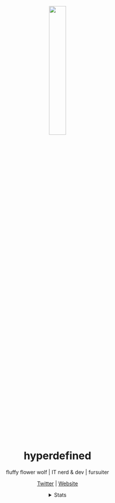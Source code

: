 <div align="center">
<img src="https://hyper.lol/assets/images/pages/fursona2.jpg" width="30%">
<h1>hyperdefined</h1>
fluffy flower wolf | IT nerd & dev | fursuiter


<a href="https://twitter.com/hyperdefined/">Twitter</a> | <a href="https://hyper.lol">Website</a>
  
<details>
  <summary>Stats</summary><br>
  
  ![](https://komarev.com/ghpvc/?username=hyperdefined&color=blue)
  
  [![wakatime](https://wakatime.com/badge/user/992a7647-176a-477c-8086-e1abfba87ff4.svg)](https://wakatime.com/@992a7647-176a-477c-8086-e1abfba87ff4)
  
  ![hyperdefineds's github stats](https://github-readme-stats.vercel.app/api?username=hyperdefined&count_private=true&show_icons=true&theme=tokyonight&disable_animations=true&include_all_commits=true)
  
  [![GitHub Streak](https://github-readme-streak-stats.herokuapp.com?user=hyperdefined&theme=dark)](https://git.io/streak-stats)

<!--START_SECTION:waka-->

```txt
From: 19 August 2024 - To: 26 August 2024

Java           1 hr 52 mins    ⣿⣿⣿⣿⣿⣿⣿⣷⣀⣀⣀⣀⣀⣀⣀⣀⣀⣀⣀⣀⣀⣀⣀⣀⣀   31.40 %
HTML           1 hr 33 mins    ⣿⣿⣿⣿⣿⣿⣦⣀⣀⣀⣀⣀⣀⣀⣀⣀⣀⣀⣀⣀⣀⣀⣀⣀⣀   26.04 %
CSS            1 hr 20 mins    ⣿⣿⣿⣿⣿⣶⣀⣀⣀⣀⣀⣀⣀⣀⣀⣀⣀⣀⣀⣀⣀⣀⣀⣀⣀   22.36 %
Markdown       30 mins         ⣿⣿⣄⣀⣀⣀⣀⣀⣀⣀⣀⣀⣀⣀⣀⣀⣀⣀⣀⣀⣀⣀⣀⣀⣀   08.57 %
Python         21 mins         ⣿⣦⣀⣀⣀⣀⣀⣀⣀⣀⣀⣀⣀⣀⣀⣀⣀⣀⣀⣀⣀⣀⣀⣀⣀   05.86 %
```

<!--END_SECTION:waka-->
</details>
</div>
